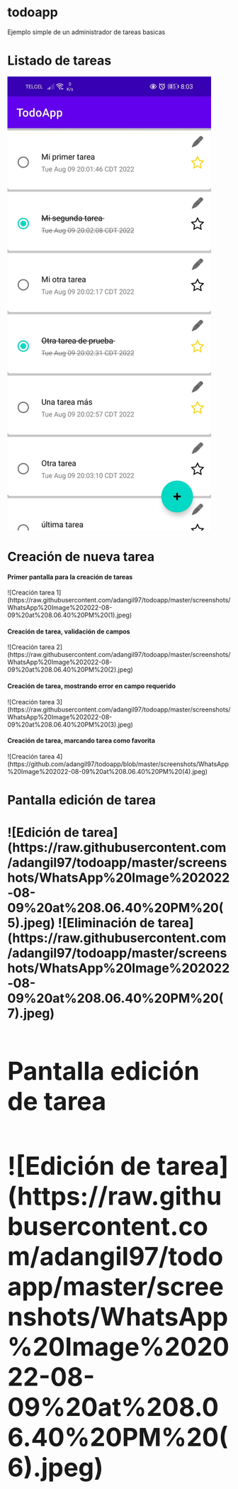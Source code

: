# todoapp
Ejemplo simple de un administrador de tareas basicas

<H1>Listado de tareas</H1>

![Listado de tareas](https://raw.githubusercontent.com/adangil97/todoapp/master/screenshots/WhatsApp%20Image%202022-08-09%20at%208.06.40%20PM.jpeg)

<H1>Creación de nueva tarea</H>

<H4>Primer pantalla para la creación de tareas</H4>
![Creación tarea 1](https://raw.githubusercontent.com/adangil97/todoapp/master/screenshots/WhatsApp%20Image%202022-08-09%20at%208.06.40%20PM%20(1).jpeg)
<H4>Creación de tarea, validación de campos</H4>
![Creación tarea 2](https://raw.githubusercontent.com/adangil97/todoapp/master/screenshots/WhatsApp%20Image%202022-08-09%20at%208.06.40%20PM%20(2).jpeg)
<H4>Creación de tarea, mostrando error en campo requerido</H4>
![Creación tarea 3](https://raw.githubusercontent.com/adangil97/todoapp/master/screenshots/WhatsApp%20Image%202022-08-09%20at%208.06.40%20PM%20(3).jpeg)
<H4>Creación de tarea, marcando tarea como favorita</H4>
![Creación tarea 4](https://github.com/adangil97/todoapp/blob/master/screenshots/WhatsApp%20Image%202022-08-09%20at%208.06.40%20PM%20(4).jpeg)

<H1><Edición de tarea existente no completada/H1>
  
 <H4>Pantalla edición de tarea<H4>
   ![Edición de tarea](https://raw.githubusercontent.com/adangil97/todoapp/master/screenshots/WhatsApp%20Image%202022-08-09%20at%208.06.40%20PM%20(5).jpeg)
   ![Eliminación de tarea](https://raw.githubusercontent.com/adangil97/todoapp/master/screenshots/WhatsApp%20Image%202022-08-09%20at%208.06.40%20PM%20(7).jpeg)
   
   
<H1><Edición de tarea existente completada/H1>
  
 <H4>Pantalla edición de tarea<H4>
   ![Edición de tarea](https://raw.githubusercontent.com/adangil97/todoapp/master/screenshots/WhatsApp%20Image%202022-08-09%20at%208.06.40%20PM%20(6).jpeg)
